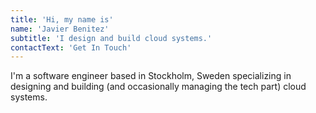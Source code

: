 ```yaml
---
title: 'Hi, my name is'
name: 'Javier Benitez'
subtitle: 'I design and build cloud systems.'
contactText: 'Get In Touch'
---
```


I'm a software engineer based in Stockholm, Sweden specializing in designing and building (and occasionally managing the tech part) cloud systems.
